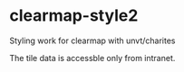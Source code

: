 # clearmap-style2
Styling work for clearmap with unvt/charites

The tile data is accessble only from intranet.